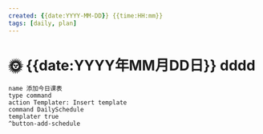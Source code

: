 ```yaml
---
created: {{date:YYYY-MM-DD}} {{time:HH:mm}}
tags: [daily, plan]
---
```


# 🌞 {{date:YYYY年MM月DD日}} dddd

```button
name 添加今日课表
type command
action Templater: Insert template
command DailySchedule
templater true
^button-add-schedule